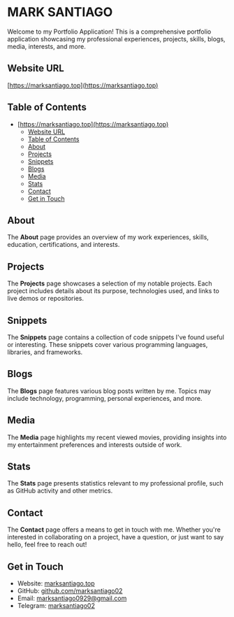 # MARK SANTIAGO

Welcome to my Portfolio Application! This is a comprehensive portfolio application showcasing my professional experiences, projects, skills, blogs, media, interests, and more.

## Website URL
[https://marksantiago.top](https://marksantiago.top)

## Table of Contents
- [https://marksantiago.top](https://marksantiago.top)
  - [Website URL](#website-url)
  - [Table of Contents](#table-of-contents)
  - [About](#about)
  - [Projects](#projects)
  - [Snippets](#snippets)
  - [Blogs](#blogs)
  - [Media](#media)
  - [Stats](#stats)
  - [Contact](#contact)
  - [Get in Touch](#get-in-touch)

## About
The **About** page provides an overview of my work experiences, skills, education, certifications, and interests.

## Projects
The **Projects** page showcases a selection of my notable projects. Each project includes details about its purpose, technologies used, and links to live demos or repositories.

## Snippets
The **Snippets** page contains a collection of code snippets I've found useful or interesting. These snippets cover various programming languages, libraries, and frameworks.

## Blogs
The **Blogs** page features various blog posts written by me. Topics may include technology, programming, personal experiences, and more.

## Media
The **Media** page highlights my recent viewed movies, providing insights into my entertainment preferences and interests outside of work.

## Stats
The **Stats** page presents statistics relevant to my professional profile, such as GitHub activity and other metrics.

## Contact
The **Contact** page offers a means to get in touch with me. Whether you're interested in collaborating on a project, have a question, or just want to say hello, feel free to reach out!

## Get in Touch
- Website: [marksantiago.top](https://marksantiago.top/)
- GitHub: [github.com/marksantiago02](https://github.com/marksantiago02/)
- Email: [marksantiago0929@gmail.com](mailto:marksantiago0929@gmail.com)
- Telegram: [marksantiago02](https://t.me/marksantiago02)

